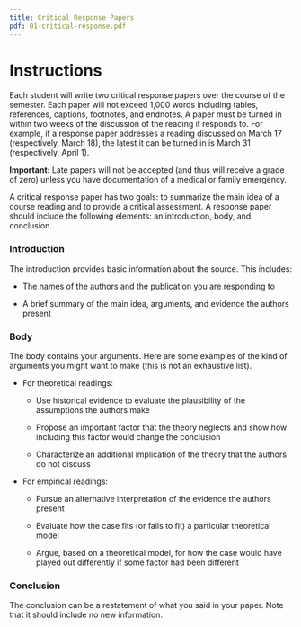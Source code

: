 ```yaml
---
title: Critical Response Papers
pdf: 01-critical-response.pdf
---
```


# Instructions

Each student will write two critical response papers over the course of the semester. Each paper will not exceed 1,000 words including tables, references, captions, footnotes, and endnotes. A paper must be turned in within two weeks of the discussion of the reading it responds to. For example, if a response paper addresses a reading discussed on March 17 (respectively, March 18), the latest it can be turned in is March 31 (respectively, April 1).

**Important:** Late papers will not be accepted (and thus will receive a grade of zero) unless you have documentation of a medical or family emergency.

A critical response paper has two goals: to summarize the main idea of a course reading and to provide a critical assessment. A response paper should include the following elements: an introduction, body, and conclusion.

### Introduction

The introduction provides basic information about the source. This includes:

* The names of the authors and the publication you are responding to

* A brief summary of the main idea, arguments, and evidence the authors present

### Body

The body contains your arguments. Here are some examples of the kind of arguments you might want to make (this is not an exhaustive list).

* For theoretical readings:

  * Use historical evidence to evaluate the plausibility of the assumptions the authors make

  * Propose an important factor that the theory neglects and show how including this factor would change the conclusion

  * Characterize an additional implication of the theory that the authors do not discuss

* For empirical readings:

  * Pursue an alternative interpretation of the evidence the authors present

  * Evaluate how the case fits (or fails to fit) a particular theoretical model

  * Argue, based on a theoretical model, for how the case would have played out differently if some factor had been different

### Conclusion

The conclusion can be a restatement of what you said in your paper. Note that it should include no new information.
